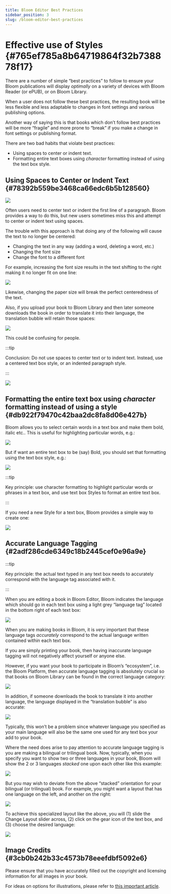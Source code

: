 ```yaml
---
title: Bloom Editor Best Practices
sidebar_position: 3
slug: /bloom-editor-best-practices
---
```




# Effective use of Styles {#765ef785a8b64719864f32b738878f17}


There are a number of simple “best practices” to follow to ensure your Bloom publications will display _optimally_ on a variety of devices with Bloom Reader (or ePUB), or on Bloom Library.


When a user does not follow these best practices, the resulting book will be less flexible and less adaptable to changes in font settings and various publishing options. 


Another way of saying this is that books which don’t follow best practices will be more “fragile” and more prone to “break” if you make a change in font settings or publishing format.


There are two bad habits that violate best practices:

- Using spaces to center or indent text.
- Formatting entire text boxes using _character_ formatting instead of using the text box style.

## Using Spaces to Center or Indent Text {#78392b559be3468ca66edc6b5b128560}


![](./bloom-editor-best-practices.97b360ea-59c9-4902-a67e-bbfd05b58498.png)


Often users need to center text or indent the first line of a paragraph. Bloom provides a way to do this, but new users sometimes miss this and attempt to center or indent text using spaces. 


The trouble with this approach is that doing any of the following will cause the text to no longer be centered:

- Changing the text in any way (adding a word, deleting a word, etc.)
- Changing the font size
- Change the font to a different font

For example, increasing the font size results in the text shifting to the right making it no longer fit on one line:


![](./bloom-editor-best-practices.9555bb0a-79c1-4264-87f9-2def23ff6ab6.png)


Likewise, changing the paper size will break the perfect centeredness of the text.


Also, if you upload your book to Bloom Library and then later someone downloads the book in order to translate it into their language, the translation bubble will retain those spaces:


![](./bloom-editor-best-practices.40a5c4e1-55eb-4386-9d40-5806b99b633e.png)


This could be confusing for people.


:::tip

Conclusion: Do not use spaces to center text or to indent text.  Instead, use a centered text box style, or an indented paragraph style.

:::




![](./bloom-editor-best-practices.7becff2e-8b11-4f94-b801-c0aeee2b9eb4.png)


## Formatting the entire text box using _character_ formatting instead of using a style {#db922f79470c42baa2dc8fa8d06e427b}


Bloom allows you to select certain words in a text box and make them bold, italic etc.. This is useful for highlighting particular words, e.g.: 


![](./bloom-editor-best-practices.9f4b6d93-cc9f-401b-b654-5023cdd98190.png)


But if want an entire text box to be (say) Bold, you should set that formatting using the text box style, e.g.:


![](./bloom-editor-best-practices.52e4406e-2f17-475e-af50-a0e5d8d7f48b.png)


:::tip

Key principle: use character formatting to highlight particular words or phrases in a text box, and use text box Styles to format an entire text box.

:::




If you need a new Style for a text box, Bloom provides a simple way to create one:


![](./bloom-editor-best-practices.c68603ab-be1d-440d-b3d0-49a041b516d4.gif)


## Accurate Language Tagging {#2adf286cde6349c18b2445cef0e96a9e}


:::tip

Key principle: the actual text typed in any text box needs to accurately correspond with the language tag associated with it.

:::




When you are editing a book in Bloom Editor, Bloom indicates the language which should go in each text box using a light grey “language tag” located in the bottom right of each text box:


![](./bloom-editor-best-practices.ef8dae53-f98d-4f13-9823-04eec27fd104.png)


When you are making books in Bloom, it is _very_ important that these language tags _accurately_ correspond to the actual language written contained within each text box. 


If you are simply printing your book, then having inaccurate language tagging will not negatively affect yourself or anyone else. 


However, if you want your book to participate in Bloom’s “ecosystem”, i.e. the Bloom Platform, then accurate language tagging is absolutely crucial so that books on Bloom Library can be found in the correct language category:


![](./bloom-editor-best-practices.302e4df0-62d1-44f9-8ab8-699335877406.png)


In addition, if someone downloads the book to translate it into another language, the language displayed in the “translation bubble” is also accurate:


![](./bloom-editor-best-practices.3b5f879f-f1f8-4a84-9db0-c9074d20e584.png)


Typically, this won’t be a problem since whatever language you specified as your main language will also be the same one used for any text box your add to your book.


Where the need does arise to pay attention to accurate language tagging is you are making a bilingual or trilingual book. Now, typically, when you specify you want to show two or three languages in your book, Bloom will show the 2 or 3 languages _stacked_ one upon each other like this example:


![](./bloom-editor-best-practices.a7ff03c1-8743-4c32-a9f3-8bf1f8c7f954.png)


But you may wish to deviate from the above “stacked” orientation for your bilingual (or trilingual) book. For example, you might want a layout that has one language on the left, and another on the right:


![](./bloom-editor-best-practices.c5a05938-c278-48d7-954c-3476a0483b98.png)


To achieve this specialized layout like the above, you will (1) slide the Change Layout slider across, (2) click on the gear icon of the text box, and (3) choose the desired language:


 


![](./bloom-editor-best-practices.446bdd30-288f-47f4-8f11-1f6fc9aefd15.png)


## Image Credits {#3cb0b242b33c4573b78eeefdbf5092e6}


Please ensure that you have accurately filled out the copyright and licensing information for all images in your book.  


For ideas on options for illustrations, please refer to [this important article](https://bloomlibrary.org/page/create/page/Create-Resources-Illustrations).

